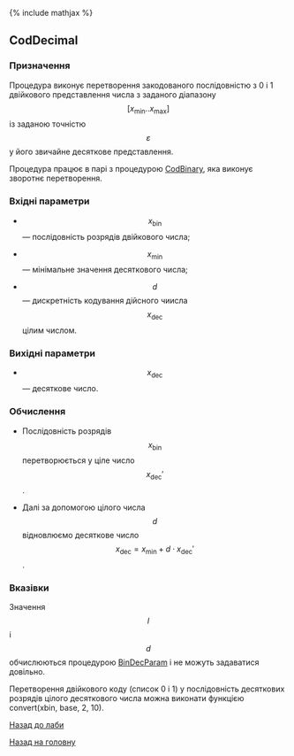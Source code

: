 {% include mathjax %}

## CodDecimal
	
### Призначення

Процедура виконує перетворення закодованого послідовністю з 0 і 1 двійкового представлення числа з заданого діапазону $$[x_{\text{min}}..x_{\text{max}}]$$ із заданою точністю $$\varepsilon$$ у його звичайне десяткове представлення. 

Процедура працює в парі з процедурою [CodBinary](cod_binary.md), яка виконує зворотнє перетворення. 

### Вхідні параметри

- $$x_{\text{bin}}$$ &mdash; послідовність розрядів двійкового числа;

- $$x_{\text{min}}$$ &mdash; мінімальне значення десяткового числа;

- $$d$$ &mdash; дискретність кодування дійсного чиисла $$x_{\text{dec}}$$ цілим числом.

### Вихідні параметри

- $$x_{\text{dec}}$$ &mdash; десяткове число. 

### Обчислення

- Послідовність розрядів $$x_{\text{bin}}$$ перетворюється у ціле число $$x_{\text{dec}}'$$. 

- Далі за допомогою цілого числа $$d$$ відновлюємо десяткове число $$x_{\text{dec}} = x_{\text{min}} + d \cdot x_{\text{dec}}'$$.

### Вказівки

Значення $$l$$ і $$d$$ обчислюються процедурою [BinDecParam](bin_dec_param.md) і не можуть задаватися довільно.

Перетворення двійкового коду (список 0 і 1) у послідовність десяткових розрядів цілого десяткового числа можна виконати функцією convert(xbin, base, 2, 10).

[Назад до лаби](../README.md)

[Назад на головну](../../README.md)